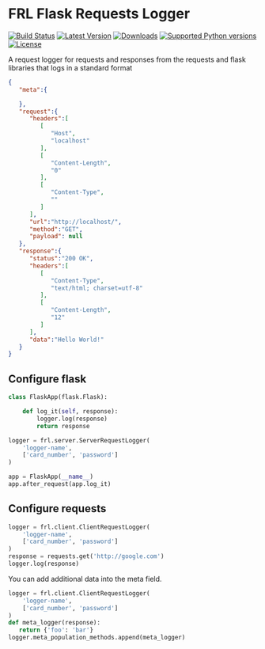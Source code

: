 # FRL Flask Requests Logger

[![Build Status](https://secure.travis-ci.org/balanced/frl.png?branch=master)](http://travis-ci.org/balanced/frl) [![Latest Version](https://pypip.in/version/frl/badge.svg)](https://pypi.python.org/pypi/frl/) [![Downloads](https://pypip.in/download/frl/badge.svg)](https://pypi.python.org/pypi/frl/) [![Supported Python versions](https://pypip.in/py_versions/frl/badge.svg)](https://pypi.python.org/pypi/frl/) [![License](https://pypip.in/license/frl/badge.svg)](https://pypi.python.org/pypi/frl/)

A request logger for requests and responses from the requests and flask libraries that logs in a standard format

```json
{
   "meta":{

   },
   "request":{
      "headers":[
         [
            "Host",
            "localhost"
         ],
         [
            "Content-Length",
            "0"
         ],
         [
            "Content-Type",
            ""
         ]
      ],
      "url":"http://localhost/",
      "method":"GET",
      "payload": null
   },
   "response":{
      "status":"200 OK",
      "headers":[
         [
            "Content-Type",
            "text/html; charset=utf-8"
         ],
         [
            "Content-Length",
            "12"
         ]
      ],
      "data":"Hello World!"
   }
}
```

## Configure flask


 ```python
 class FlaskApp(flask.Flask):

     def log_it(self, response):
         logger.log(response)
         return response

 logger = frl.server.ServerRequestLogger(
     'logger-name',
     ['card_number', 'password']
 )

 app = FlaskApp(__name__)
 app.after_request(app.log_it)

 ```


## Configure requests


```python
logger = frl.client.ClientRequestLogger(
    'logger-name',
    ['card_number', 'password']
)
response = requests.get('http://google.com')
logger.log(response)
```

You can add additional data into the meta field.

```python
logger = frl.client.ClientRequestLogger(
    'logger-name',
    ['card_number', 'password']
)
def meta_logger(response):
   return {'foo': 'bar'}
logger.meta_population_methods.append(meta_logger)
```
